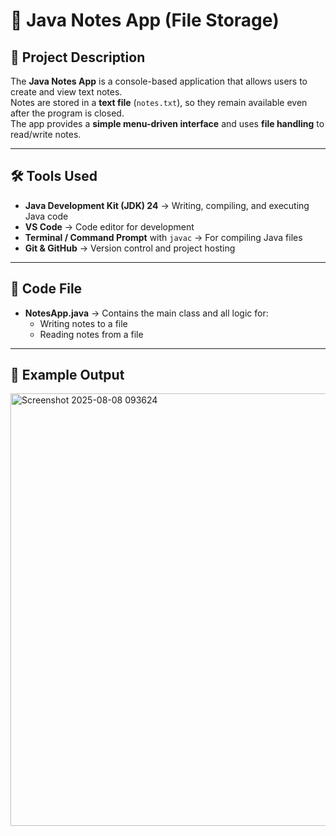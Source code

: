 # 📝 Java Notes App (File Storage)

## 📌 Project Description
The **Java Notes App** is a console-based application that allows users to create and view text notes.  
Notes are stored in a **text file** (`notes.txt`), so they remain available even after the program is closed.  
The app provides a **simple menu-driven interface** and uses **file handling** to read/write notes.

---

## 🛠 Tools Used
- **Java Development Kit (JDK) 24** → Writing, compiling, and executing Java code  
- **VS Code** → Code editor for development  
- **Terminal / Command Prompt** with `javac` → For compiling Java files  
- **Git & GitHub** → Version control and project hosting  

---

## 📂 Code File
- **NotesApp.java** → Contains the main class and all logic for:
  - Writing notes to a file
  - Reading notes from a file

---

## 📸 Example Output
<img width="994" height="692" alt="Screenshot 2025-08-08 093624" src="https://github.com/user-attachments/assets/5a4b5434-bb1e-4168-aef7-67141047e55d" />

